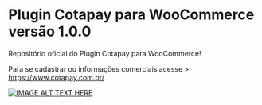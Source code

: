 # Plugin Cotapay para WooCommerce versão 1.0.0

Repositório oficial do Plugin Cotapay para WooCommerce!

Para se cadastrar ou informações comerciais acesse > https://www.cotapay.com.br/


[![IMAGE ALT TEXT HERE](https://img.youtube.com/vi/gwoW_-75mEk/0.jpg)](https://www.youtube.com/watch?v=gwoW_-75mEk)
